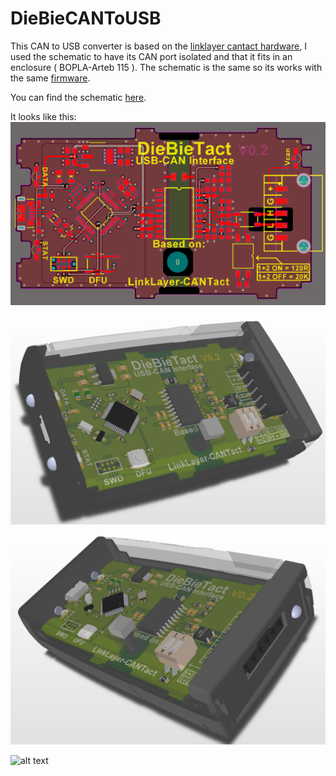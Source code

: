 # DieBieCANToUSB

This CAN to USB converter is based on the [linklayer cantact hardware](https://github.com/linklayer/cantact-hw), I used the schematic to have its CAN port isolated and that it fits in an enclosure ( BOPLA-Arteb 115 ). The schematic is the same so its works with the same [firmware](https://github.com/linklayer/cantact-fw).

You can find the schematic [here](Project%20Outputs%20for%20DB10025_CANToUSB/DB10025_CANToUSB.PDF).

It looks like this:
![alt text](images/IMAGE01.png "Layers")

![alt text](images/IMAGE02.png "Left view")

![alt text](images/IMAGE03.png "right view")

![alt text](images/IMAGE04.png "Real view")
